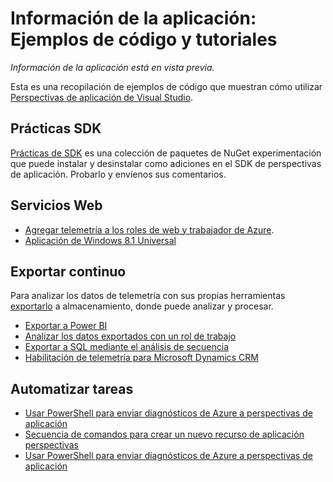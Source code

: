<properties 
    pageTitle="Información de la aplicación: Ejemplos de código y tutoriales" 
    description="Ejemplos que se pueden adaptar para sus propias aplicaciones." 
    services="application-insights" 
    documentationCenter="windows"
    authors="alancameronwills" 
    manager="douge"/>

<tags 
    ms.service="application-insights" 
    ms.workload="tbd" 
    ms.tgt_pltfrm="ibiza" 
    ms.devlang="na" 
    ms.topic="article" 
    ms.date="01/05/2016" 
    ms.author="awills"/>

#  <a name="application-insights-code-samples-and-walkthroughs"></a>Información de la aplicación: Ejemplos de código y tutoriales

*Información de la aplicación está en vista previa.*

Esta es una recopilación de ejemplos de código que muestran cómo utilizar [Perspectivas de aplicación de Visual Studio](app-insights-overview.md).

## <a name="sdk-labs"></a>Prácticas SDK

[Prácticas de SDK](https://www.myget.org/gallery/applicationinsights-sdk-labs) es una colección de paquetes de NuGet experimentación que puede instalar y desinstalar como adiciones en el SDK de perspectivas de aplicación. Probarlo y envíenos sus comentarios.

## <a name="web-services"></a>Servicios Web

* [Agregar telemetría a los roles de web y trabajador de Azure](https://github.com/Microsoft/ApplicationInsights-Home/tree/master/Samples/AzureEmailService).
* [Aplicación de Windows 8.1 Universal](https://github.com/Microsoft/ApplicationInsights-Home/tree/master/Samples/Windows%208.1%20Universal/)

## <a name="continuous-export"></a>Exportar continuo

Para analizar los datos de telemetría con sus propias herramientas [exportarlo](app-insights-export-telemetry.md) a almacenamiento, donde puede analizar y procesar.

* [Exportar a Power BI](app-insights-export-power-bi.md) 
* [Analizar los datos exportados con un rol de trabajo](app-insights-code-sample-export-telemetry-sql-database.md)
* [Exportar a SQL mediante el análisis de secuencia](app-insights-code-sample-export-sql-stream-analytics.md)
* [Habilitación de telemetría para Microsoft Dynamics CRM](app-insights-sample-mscrm.md)


## <a name="automate-tasks"></a>Automatizar tareas

* [Usar PowerShell para enviar diagnósticos de Azure a perspectivas de aplicación](app-insights-powershell.md)
* [Secuencia de comandos para crear un nuevo recurso de aplicación perspectivas](app-insights-powershell-script-create-resource.md)
* [Usar PowerShell para enviar diagnósticos de Azure a perspectivas de aplicación](app-insights-powershell-azure-diagnostics.md)








 
